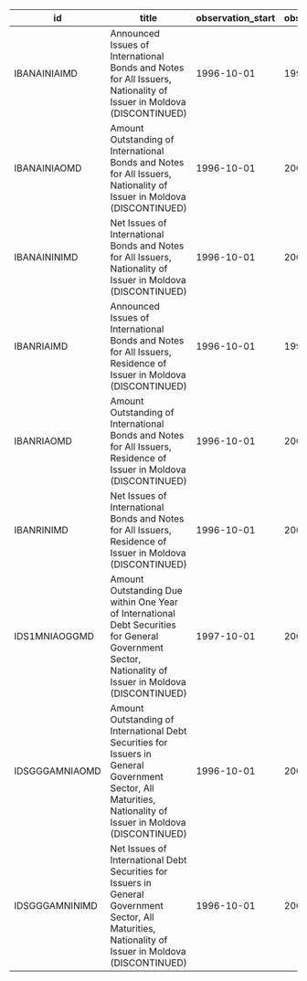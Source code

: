 | id             | title                                                                                                                                                         | observation_start   | observation_end   |
|----------------|---------------------------------------------------------------------------------------------------------------------------------------------------------------|---------------------|-------------------|
| IBANAINIAIMD   | Announced Issues of International Bonds and Notes for All Issuers, Nationality of Issuer in Moldova (DISCONTINUED)                                            | 1996-10-01          | 1997-04-01        |
| IBANAINIAOMD   | Amount Outstanding of International Bonds and Notes for All Issuers, Nationality of Issuer in Moldova (DISCONTINUED)                                          | 1996-10-01          | 2002-01-01        |
| IBANAININIMD   | Net Issues of International Bonds and Notes for All Issuers, Nationality of Issuer in Moldova (DISCONTINUED)                                                  | 1996-10-01          | 2002-04-01        |
| IBANRIAIMD     | Announced Issues of International Bonds and Notes for All Issuers, Residence of Issuer in Moldova (DISCONTINUED)                                              | 1996-10-01          | 1997-04-01        |
| IBANRIAOMD     | Amount Outstanding of International Bonds and Notes for All Issuers, Residence of Issuer in Moldova (DISCONTINUED)                                            | 1996-10-01          | 2002-01-01        |
| IBANRINIMD     | Net Issues of International Bonds and Notes for All Issuers, Residence of Issuer in Moldova (DISCONTINUED)                                                    | 1996-10-01          | 2002-04-01        |
| IDS1MNIAOGGMD  | Amount Outstanding Due within One Year of International Debt Securities for General Government Sector, Nationality of Issuer in Moldova (DISCONTINUED)        | 1997-10-01          | 2002-01-01        |
| IDSGGGAMNIAOMD | Amount Outstanding of International Debt Securities for Issuers in General Government Sector, All Maturities, Nationality of Issuer in Moldova (DISCONTINUED) | 1996-10-01          | 2002-01-01        |
| IDSGGGAMNINIMD | Net Issues of International Debt Securities for Issuers in General Government Sector, All Maturities, Nationality of Issuer in Moldova (DISCONTINUED)         | 1996-10-01          | 2002-04-01        |